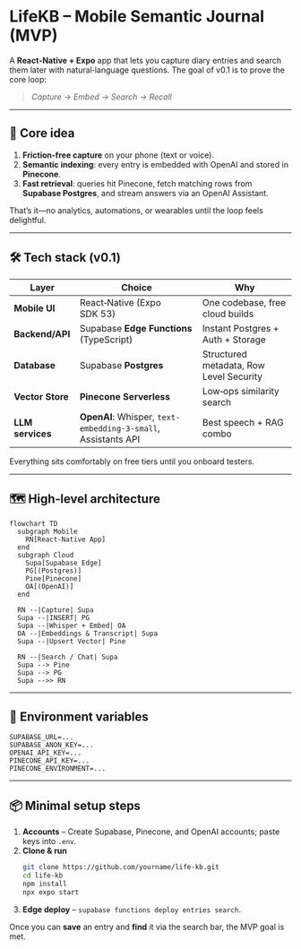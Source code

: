 # LifeKB – Mobile Semantic Journal (MVP)

A **React‑Native + Expo** app that lets you capture diary entries and search them later with natural‑language questions.  The goal of v0.1 is to prove the core loop:

> *Capture → Embed → Search → Recall*

---

## 🌱 Core idea

1. **Friction‑free capture** on your phone (text or voice).
2. **Semantic indexing**: every entry is embedded with OpenAI and stored in **Pinecone**.
3. **Fast retrieval**: queries hit Pinecone, fetch matching rows from **Supabase Postgres**, and stream answers via an OpenAI Assistant.

That’s it—no analytics, automations, or wearables until the loop feels delightful.

---

## 🛠 Tech stack (v0.1)

| Layer | Choice | Why |
|-------|--------|-----|
| **Mobile UI** | React‑Native (Expo SDK 53) | One codebase, free cloud builds |
| **Backend/API** | Supabase **Edge Functions** (TypeScript) | Instant Postgres + Auth + Storage |
| **Database** | Supabase **Postgres** | Structured metadata, Row Level Security |
| **Vector Store** | **Pinecone Serverless** | Low‑ops similarity search |
| **LLM services** | **OpenAI**: Whisper, `text-embedding-3-small`, Assistants API | Best speech + RAG combo |

Everything sits comfortably on free tiers until you onboard testers.

---

## 🗺 High‑level architecture

```mermaid
flowchart TD
  subgraph Mobile
    RN[React‑Native App]
  end
  subgraph Cloud
    Supa[Supabase Edge]
    PG[(Postgres)]
    Pine[Pinecone]
    OA[(OpenAI)]
  end

  RN --|Capture| Supa
  Supa --|INSERT| PG
  Supa --|Whisper + Embed| OA
  OA --|Embeddings & Transcript| Supa
  Supa --|Upsert Vector| Pine

  RN --|Search / Chat| Supa
  Supa --> Pine
  Supa --> PG
  Supa -->> RN
```

---

## 🔑 Environment variables

```dotenv
SUPABASE_URL=...
SUPABASE_ANON_KEY=...
OPENAI_API_KEY=...
PINECONE_API_KEY=...
PINECONE_ENVIRONMENT=...
```

---

## 📦 Minimal setup steps

1. **Accounts** – Create Supabase, Pinecone, and OpenAI accounts; paste keys into `.env`.
2. **Clone & run**
   ```bash
   git clone https://github.com/yourname/life-kb.git
   cd life-kb
   npm install
   npx expo start
   ```
3. **Edge deploy** – `supabase functions deploy entries search`.

Once you can **save** an entry and **find** it via the search bar, the MVP goal is met.


